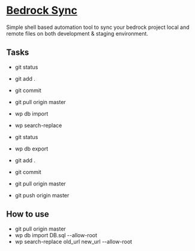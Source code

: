 # [Bedrock Sync](https://kodpress.com)

Simple shell based automation tool to sync your bedrock project local and remote files on both development & staging environment. 

## Tasks

* git status
* git add .
* git commit
* git pull origin master
* wp db import
* wp search-replace

* git status
* wp db export
* git add .
* git commit 
* git pull origin master
* git push origin master

## How to use

* git pull origin master
* wp db import DB.sql --allow-root
* wp search-replace old_url new_url --allow-root

